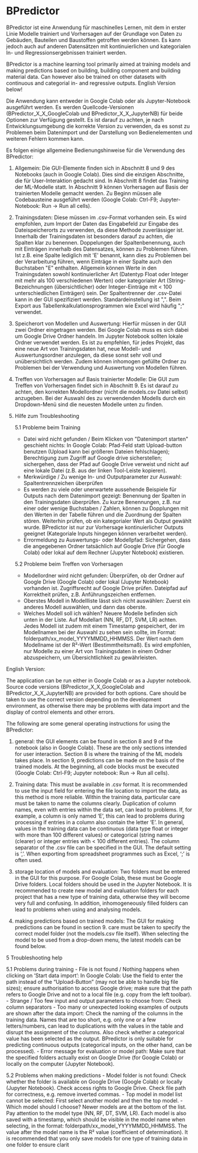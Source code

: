 # BPredictor

BPredictor ist eine Anwendung für maschinelles Lernen, mit dem in erster Linie Modelle trainiert und Vorhersagen auf der Grundlage von Daten zu Gebäuden, Bauteilen und Baustoffen getroffen werden können. Es kann jedoch auch auf anderen Datensätzen mit kontinuierlichen und kategorialen In- und Regressionsergebnissen trainiert werden.

BPredictor is a machine learning tool primarily aimed at training models and making predictions based on building, building component and building material data. Can however also be trained on other datasets with continuous and categorial in- and regressive outputs.
English Version below!

Die Anwendung kann entweder in Google Colab oder als Jupyter-Notebook ausgeführt werden. Es werden Quellcode-Versionen (BPredictor_X_X_GoogleColab und BPredictor_X_X_JupyterNB) für beide Optionen zur Verfügung gestellt. Es ist darauf zu achten, je nach Entwicklungsumgebung die korrekte Version zu verwenden, da es sonst zu Problemen beim Datenimport und der Darstellung von Bedienelementen und weiteren Fehlern kommen kann. 

Es folgen einige allgemeine Bedienungshinweise für die Verwendung des BPredictor:

1. Allgemein: Die GUI-Elemente finden sich in Abschnitt 8 und 9 des Notebooks (auch in Google Colab). Dies sind die einzigen Abschnitte, die für User-Interaktion gedacht sind. In Abschnitt 8 findet das Training der ML-Modelle statt. In Abschnitt 9 können Vorhersagen auf Basis der trainierten Modelle gemacht werden. Zu Beginn müssen alle Codebausteine ausgeführt werden (Google Colab: Ctrl-F9; Jupyter-Notebook: Run -> Run all cells).
   
2. Trainingsdaten: Diese müssen im .csv-Format vorhanden sein. Es wird empfohlen, zum Import der Daten das Eingabefeld zur Eingabe des Dateispeicherorts zu verwenden, da diese Methode zuverlässiger ist. Innerhalb der Trainingsdaten ist besonders darauf zu achten, die Spalten klar zu benennen. Doppelungen der Spaltenbenennung, auch mit Einträgen innerhalb des Datensatzes, können zu Problemen führen. Ist z.B. eine Spalte lediglich mit 'E' benannt, kann dies zu Problemen bei der Verarbeitung führen, wenn Einträge in einer Spalte auch den Buchstaben "E" enthalten. Allgemein können Werte in den Trainingsdaten sowohl kontinuierlicher Art (Datentyp Float oder Integer mit mehr als 100 verschiedenen Werten) oder kategorialer Art (String-Bezeichnungen (übersichtlicher) oder Integer-Einträge mit < 100 unterschiedlichen Einträgen) sein. Der Spaltentrenner der .csv-Datei kann in der GUI spezifiziert werden. Standardeinstellung ist ",". Beim Export aus Tabellenkalkulationsprogrammen wie Excel wird häufig ";" verwendet.
  
3.  Speicherort von Modellen und Auswertung: Hierfür müssen in der GUI zwei Ordner eingetragen werden. Bei Google Colab muss es sich dabei um Google Drive Ordner handeln. Im Jupyter Notebook sollten lokale Ordner verwendet werden. Es ist zu empfehlen, für jedes Projekt, das eine neue Art von Trainingsdaten hat, neue Modell- und Auswertungsordner anzulegen, da diese sonst sehr voll und unübersichtlich werden. Zudem können inhomogen gefüllte Ordner zu Problemen bei der Verwendung und Auswertung von Modellen führen.

4.  Treffen von Vorhersagen auf Basis trainierter Modelle: Die GUI zum Treffen von Vorhersagen findet sich in Abschnitt 9. Es ist darauf zu achten, den korrekten Modellordner (nicht die models.csv Datei selbst) anzugeben. Bei der Auswahl des zu verwendenden Modells durch ein Dropdown-Menü sind die neuesten Modelle unten zu finden.

5.  Hilfe zum Troubleshooting

    5.1 Probleme beim Training
      - Datei wird nicht gefunden / Beim Klicken von "Datenimport starten" geschieht nichts: In Google Colab: Pfad-Feld statt Upload-button benutzen (Upload kann bei größeren Dateien fehlschlagen); Berechtigung zum Zugriff auf Google drive sicherstellen; sichergehen, dass der Pfad auf Google Drive verweist und nicht auf eine lokale Datei (z.B. aus der linken Tool-Leiste kopieren). 
      - Merkwürdige / Zu wenige In- und Outputparameter zur Auswahl: Spaltentrennzeichen überprüfen
      - Es werden zu viele oder unerwartete aussehende Beispiele für Outputs nach dem Datenimport gezeigt: Benennung der Spalten in den Trainingsdaten überprüfen. Zu kurze Benennungen, z.B. nur einer oder wenige Buchstaben / Zahlen, können zu Dopplungen mit den Werten in der Tabelle führen und die Zuordnung der Spalten stören. Weiterhin prüfen, ob ein kategorialer Wert als Output gewählt wurde. BPredictor ist nur zur Vorhersage kontinuierlicher Outputs geeignet (Kategoriale Inputs hingegen können verarbeitet werden).
      - Errormeldung zu Auswertungs- oder Modellpfad: Sichergehen, dass die angegebenen Ordner tatsächlich auf Google Drive (für Google Colab) oder lokal auf dem Rechner (Jupyter Notebook) existieren.
  
    5.2 Probleme beim Treffen von Vorhersagen
      - Modellordner wird nicht gefunden: Überprüfen, ob der Ordner auf Google Drive (Google Colab) oder lokal (Jupyter Notebook) vorhanden ist. Zugriffsrecht auf Google Drive prüfen. Dateipfad auf Korrektheit prüfen, z.B. Anführungszeichen entfernen.
      - Oberstes Modell in Modellliste lässt sich nicht auswählen: Zuerst ein anderes Modell auswählen, und dann das oberste.
      - Welches Modell soll ich wählen? Neuere Modelle befinden sich unten in der Liste. Auf Modellart (NN, RF, DT, SVM, LR) achten. Jedes Modell ist zudem mit einem Timestamp gespeichert, der im Modellnamen bei der Auswahl zu sehen sein sollte, im Format: folderpath/xx_model_YYYYMMDD_HHMMSS. Der Wert nach dem Modellname ist der R²-Wert (Bestimmtheitsmaß). Es wird empfohlen, nur Modelle zu einer Art von Trainingsdaten in einem Ordner abzuspeichern, um Übersichtlichkeit zu gewährleisten.

English Version:

The application can be run either in Google Colab or as a Jupyter notebook. Source code versions (BPredictor_X_X_GoogleColab and BPredictor_X_X_JupyterNB) are provided for both options. Care should be taken to use the correct version depending on the development environment, as otherwise there may be problems with data import and the display of control elements and other errors. 

The following are some general operating instructions for using the BPredictor:

1. general: the GUI elements can be found in section 8 and 9 of the notebook (also in Google Colab). These are the only sections intended for user interaction. Section 8 is where the training of the ML models takes place. In section 9, predictions can be made on the basis of the trained models. At the beginning, all code blocks must be executed (Google Colab: Ctrl-F9; Jupyter notebook: Run -> Run all cells).

2. Training data: This must be available in .csv format. It is recommended to use the input field for entering the file location to import the data, as this method is more reliable. Within the training data, particular care must be taken to name the columns clearly. Duplication of column names, even with entries within the data set, can lead to problems. If, for example, a column is only named ‘E’, this can lead to problems during processing if entries in a column also contain the letter ‘E’. In general, values in the training data can be continuous (data type float or integer with more than 100 different values) or categorical (string names (clearer) or integer entries with < 100 different entries). The column separator of the .csv file can be specified in the GUI. The default setting is ‘,’. When exporting from spreadsheet programmes such as Excel, ‘;’ is often used.

3. storage location of models and evaluation: Two folders must be entered in the GUI for this purpose. For Google Colab, these must be Google Drive folders. Local folders should be used in the Jupyter Notebook. It is recommended to create new model and evaluation folders for each project that has a new type of training data, otherwise they will become very full and confusing. In addition, inhomogeneously filled folders can lead to problems when using and analysing models.

4. making predictions based on trained models: The GUI for making predictions can be found in section 9. care must be taken to specify the correct model folder (not the models.csv file itself). When selecting the model to be used from a drop-down menu, the latest models can be found below.

5 Troubleshooting help
 
  5.1 Problems during training
      - File is not found / Nothing happens when clicking on ‘Start data import’: In Google Colab: Use the field to enter the path instead of the “Upload-Button” (may not be able to handle big file sizes); ensure authorisation to access Google drive; make sure that the path refers to Google Drive and not to a local file (e.g. copy from the left toolbar).
      - Strange / Too few input and output parameters to choose from: Check column separators
      - Too many or unexpected looking examples of outputs are shown after the data import: Check the naming of the columns in the training data. Names that are too short, e.g. only one or a few letters/numbers, can lead to duplications with the values in the table and disrupt the assignment of the columns. Also check whether a categorical value has been selected as the output. BPredictor is only suitable for predicting continuous outputs (categorical inputs, on the other hand, can be processed).
      - Error message for evaluation or model path: Make sure that the specified folders actually exist on Google Drive (for Google Colab) or locally on the computer (Jupyter Notebook).
      
  5.2 Problems when making predictions
      - Model folder is not found: Check whether the folder is available on Google Drive (Google Colab) or locally (Jupyter Notebook). Check access rights to Google Drive. Check file path for correctness, e.g. remove inverted commas.
      - Top model in model list cannot be selected: First select another model and then the top model.
      - Which model should I choose? Newer models are at the bottom of the list. Pay attention to the model type (NN, RF, DT, SVM, LR). Each model is also saved with a timestamp, which should be visible in the model name when selecting, in the format: folderpath/xx_model_YYYYMMDD_HHMMSS. The value after the model name is the R² value (coefficient of determination). It is recommended that you only save models for one type of training data in one folder to ensure clarit

